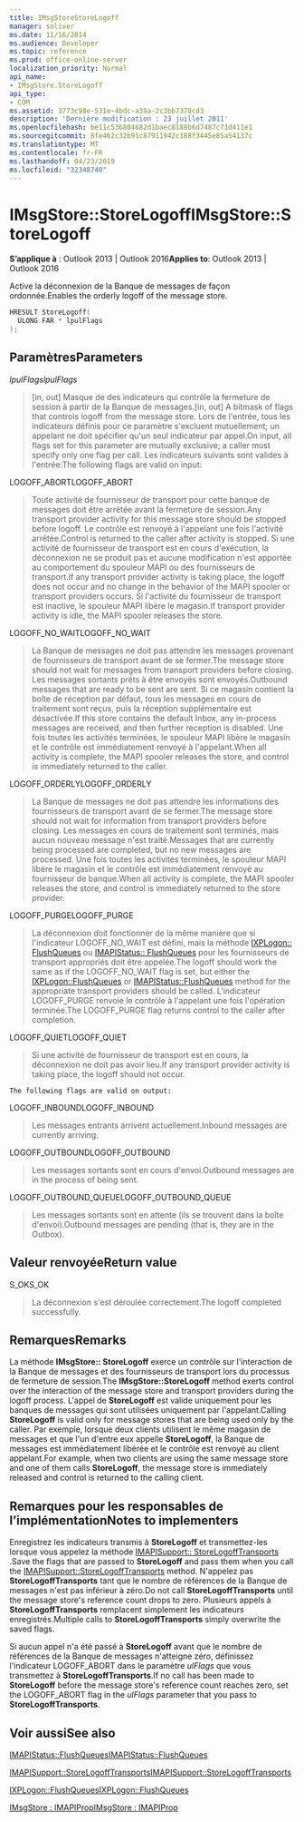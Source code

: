 ```yaml
---
title: IMsgStoreStoreLogoff
manager: soliver
ms.date: 11/16/2014
ms.audience: Developer
ms.topic: reference
ms.prod: office-online-server
localization_priority: Normal
api_name:
- IMsgStore.StoreLogoff
api_type:
- COM
ms.assetid: 3773c98e-531e-4bdc-a39a-2c3bb7378cd3
description: 'Dernière modification : 23 juillet 2011'
ms.openlocfilehash: be11c536804682d1baec8188b6d7487c71d411e1
ms.sourcegitcommit: 8fe462c32b91c87911942c188f3445e85a54137c
ms.translationtype: MT
ms.contentlocale: fr-FR
ms.lasthandoff: 04/23/2019
ms.locfileid: "32348740"
---
```

# <a name="imsgstorestorelogoff"></a><span data-ttu-id="1aa46-103">IMsgStore::StoreLogoff</span><span class="sxs-lookup"><span data-stu-id="1aa46-103">IMsgStore::StoreLogoff</span></span>

  
  
<span data-ttu-id="1aa46-104">**S’applique à** : Outlook 2013 | Outlook 2016</span><span class="sxs-lookup"><span data-stu-id="1aa46-104">**Applies to**: Outlook 2013 | Outlook 2016</span></span> 
  
<span data-ttu-id="1aa46-105">Active la déconnexion de la Banque de messages de façon ordonnée.</span><span class="sxs-lookup"><span data-stu-id="1aa46-105">Enables the orderly logoff of the message store.</span></span>
  
```cpp
HRESULT StoreLogoff(
  ULONG FAR * lpulFlags
);
```

## <a name="parameters"></a><span data-ttu-id="1aa46-106">Paramètres</span><span class="sxs-lookup"><span data-stu-id="1aa46-106">Parameters</span></span>

 <span data-ttu-id="1aa46-107">_lpulFlags_</span><span class="sxs-lookup"><span data-stu-id="1aa46-107">_lpulFlags_</span></span>
  
> <span data-ttu-id="1aa46-108">[in, out] Masque de des indicateurs qui contrôle la fermeture de session à partir de la Banque de messages.</span><span class="sxs-lookup"><span data-stu-id="1aa46-108">[in, out] A bitmask of flags that controls logoff from the message store.</span></span> <span data-ttu-id="1aa46-109">Lors de l'entrée, tous les indicateurs définis pour ce paramètre s'excluent mutuellement; un appelant ne doit spécifier qu'un seul indicateur par appel.</span><span class="sxs-lookup"><span data-stu-id="1aa46-109">On input, all flags set for this parameter are mutually exclusive; a caller must specify only one flag per call.</span></span> <span data-ttu-id="1aa46-110">Les indicateurs suivants sont valides à l'entrée:</span><span class="sxs-lookup"><span data-stu-id="1aa46-110">The following flags are valid on input:</span></span>
    
<span data-ttu-id="1aa46-111">LOGOFF_ABORT</span><span class="sxs-lookup"><span data-stu-id="1aa46-111">LOGOFF_ABORT</span></span> 
  
> <span data-ttu-id="1aa46-112">Toute activité de fournisseur de transport pour cette banque de messages doit être arrêtée avant la fermeture de session.</span><span class="sxs-lookup"><span data-stu-id="1aa46-112">Any transport provider activity for this message store should be stopped before logoff.</span></span> <span data-ttu-id="1aa46-113">Le contrôle est renvoyé à l'appelant une fois l'activité arrêtée.</span><span class="sxs-lookup"><span data-stu-id="1aa46-113">Control is returned to the caller after activity is stopped.</span></span> <span data-ttu-id="1aa46-114">Si une activité de fournisseur de transport est en cours d'exécution, la déconnexion ne se produit pas et aucune modification n'est apportée au comportement du spouleur MAPI ou des fournisseurs de transport.</span><span class="sxs-lookup"><span data-stu-id="1aa46-114">If any transport provider activity is taking place, the logoff does not occur and no change in the behavior of the MAPI spooler or transport providers occurs.</span></span> <span data-ttu-id="1aa46-115">Si l'activité du fournisseur de transport est inactive, le spouleur MAPI libère le magasin.</span><span class="sxs-lookup"><span data-stu-id="1aa46-115">If transport provider activity is idle, the MAPI spooler releases the store.</span></span> 
    
<span data-ttu-id="1aa46-116">LOGOFF_NO_WAIT</span><span class="sxs-lookup"><span data-stu-id="1aa46-116">LOGOFF_NO_WAIT</span></span> 
  
> <span data-ttu-id="1aa46-117">La Banque de messages ne doit pas attendre les messages provenant de fournisseurs de transport avant de se fermer.</span><span class="sxs-lookup"><span data-stu-id="1aa46-117">The message store should not wait for messages from transport providers before closing.</span></span> <span data-ttu-id="1aa46-118">Les messages sortants prêts à être envoyés sont envoyés.</span><span class="sxs-lookup"><span data-stu-id="1aa46-118">Outbound messages that are ready to be sent are sent.</span></span> <span data-ttu-id="1aa46-119">Si ce magasin contient la boîte de réception par défaut, tous les messages en cours de traitement sont reçus, puis la réception supplémentaire est désactivée.</span><span class="sxs-lookup"><span data-stu-id="1aa46-119">If this store contains the default Inbox, any in-process messages are received, and then further reception is disabled.</span></span> <span data-ttu-id="1aa46-120">Une fois toutes les activités terminées, le spouleur MAPI libère le magasin et le contrôle est immédiatement renvoyé à l'appelant.</span><span class="sxs-lookup"><span data-stu-id="1aa46-120">When all activity is complete, the MAPI spooler releases the store, and control is immediately returned to the caller.</span></span> 
    
<span data-ttu-id="1aa46-121">LOGOFF_ORDERLY</span><span class="sxs-lookup"><span data-stu-id="1aa46-121">LOGOFF_ORDERLY</span></span> 
  
> <span data-ttu-id="1aa46-122">La Banque de messages ne doit pas attendre les informations des fournisseurs de transport avant de se fermer.</span><span class="sxs-lookup"><span data-stu-id="1aa46-122">The message store should not wait for information from transport providers before closing.</span></span> <span data-ttu-id="1aa46-123">Les messages en cours de traitement sont terminés, mais aucun nouveau message n'est traité.</span><span class="sxs-lookup"><span data-stu-id="1aa46-123">Messages that are currently being processed are completed, but no new messages are processed.</span></span> <span data-ttu-id="1aa46-124">Une fois toutes les activités terminées, le spouleur MAPI libère le magasin et le contrôle est immédiatement renvoyé au fournisseur de banque.</span><span class="sxs-lookup"><span data-stu-id="1aa46-124">When all activity is complete, the MAPI spooler releases the store, and control is immediately returned to the store provider.</span></span> 
    
<span data-ttu-id="1aa46-125">LOGOFF_PURGE</span><span class="sxs-lookup"><span data-stu-id="1aa46-125">LOGOFF_PURGE</span></span> 
  
> <span data-ttu-id="1aa46-126">La déconnexion doit fonctionner de la même manière que si l'indicateur LOGOFF_NO_WAIT est défini, mais la méthode [IXPLogon:: FlushQueues](ixplogon-flushqueues.md) ou [IMAPIStatus:: FlushQueues](imapistatus-flushqueues.md) pour les fournisseurs de transport appropriés doit être appelée.</span><span class="sxs-lookup"><span data-stu-id="1aa46-126">The logoff should work the same as if the LOGOFF_NO_WAIT flag is set, but either the [IXPLogon::FlushQueues](ixplogon-flushqueues.md) or [IMAPIStatus::FlushQueues](imapistatus-flushqueues.md) method for the appropriate transport providers should be called.</span></span> <span data-ttu-id="1aa46-127">L'indicateur LOGOFF_PURGE renvoie le contrôle à l'appelant une fois l'opération terminée.</span><span class="sxs-lookup"><span data-stu-id="1aa46-127">The LOGOFF_PURGE flag returns control to the caller after completion.</span></span> 
    
<span data-ttu-id="1aa46-128">LOGOFF_QUIET</span><span class="sxs-lookup"><span data-stu-id="1aa46-128">LOGOFF_QUIET</span></span> 
  
> <span data-ttu-id="1aa46-129">Si une activité de fournisseur de transport est en cours, la déconnexion ne doit pas avoir lieu.</span><span class="sxs-lookup"><span data-stu-id="1aa46-129">If any transport provider activity is taking place, the logoff should not occur.</span></span>
    
    The following flags are valid on output:
    
<span data-ttu-id="1aa46-130">LOGOFF_INBOUND</span><span class="sxs-lookup"><span data-stu-id="1aa46-130">LOGOFF_INBOUND</span></span> 
  
> <span data-ttu-id="1aa46-131">Les messages entrants arrivent actuellement.</span><span class="sxs-lookup"><span data-stu-id="1aa46-131">Inbound messages are currently arriving.</span></span>
    
<span data-ttu-id="1aa46-132">LOGOFF_OUTBOUND</span><span class="sxs-lookup"><span data-stu-id="1aa46-132">LOGOFF_OUTBOUND</span></span> 
  
> <span data-ttu-id="1aa46-133">Les messages sortants sont en cours d'envoi.</span><span class="sxs-lookup"><span data-stu-id="1aa46-133">Outbound messages are in the process of being sent.</span></span>
    
<span data-ttu-id="1aa46-134">LOGOFF_OUTBOUND_QUEUE</span><span class="sxs-lookup"><span data-stu-id="1aa46-134">LOGOFF_OUTBOUND_QUEUE</span></span> 
  
> <span data-ttu-id="1aa46-135">Les messages sortants sont en attente (ils se trouvent dans la boîte d'envoi).</span><span class="sxs-lookup"><span data-stu-id="1aa46-135">Outbound messages are pending (that is, they are in the Outbox).</span></span>
    
## <a name="return-value"></a><span data-ttu-id="1aa46-136">Valeur renvoyée</span><span class="sxs-lookup"><span data-stu-id="1aa46-136">Return value</span></span>

<span data-ttu-id="1aa46-137">S_OK</span><span class="sxs-lookup"><span data-stu-id="1aa46-137">S_OK</span></span> 
  
> <span data-ttu-id="1aa46-138">La déconnexion s'est déroulée correctement.</span><span class="sxs-lookup"><span data-stu-id="1aa46-138">The logoff completed successfully.</span></span>
    
## <a name="remarks"></a><span data-ttu-id="1aa46-139">Remarques</span><span class="sxs-lookup"><span data-stu-id="1aa46-139">Remarks</span></span>

<span data-ttu-id="1aa46-140">La méthode **IMsgStore:: StoreLogoff** exerce un contrôle sur l'interaction de la Banque de messages et des fournisseurs de transport lors du processus de fermeture de session.</span><span class="sxs-lookup"><span data-stu-id="1aa46-140">The **IMsgStore::StoreLogoff** method exerts control over the interaction of the message store and transport providers during the logoff process.</span></span> <span data-ttu-id="1aa46-141">L'appel de **StoreLogoff** est valide uniquement pour les banques de messages qui sont utilisées uniquement par l'appelant.</span><span class="sxs-lookup"><span data-stu-id="1aa46-141">Calling **StoreLogoff** is valid only for message stores that are being used only by the caller.</span></span> <span data-ttu-id="1aa46-142">Par exemple, lorsque deux clients utilisent le même magasin de messages et que l'un d'entre eux appelle **StoreLogoff**, la Banque de messages est immédiatement libérée et le contrôle est renvoyé au client appelant.</span><span class="sxs-lookup"><span data-stu-id="1aa46-142">For example, when two clients are using the same message store and one of them calls **StoreLogoff**, the message store is immediately released and control is returned to the calling client.</span></span>
  
## <a name="notes-to-implementers"></a><span data-ttu-id="1aa46-143">Remarques pour les responsables de l’implémentation</span><span class="sxs-lookup"><span data-stu-id="1aa46-143">Notes to implementers</span></span>

<span data-ttu-id="1aa46-144">Enregistrez les indicateurs transmis à **StoreLogoff** et transmettez-les lorsque vous appelez la méthode [IMAPISupport:: StoreLogoffTransports](imapisupport-storelogofftransports.md) .</span><span class="sxs-lookup"><span data-stu-id="1aa46-144">Save the flags that are passed to **StoreLogoff** and pass them when you call the [IMAPISupport::StoreLogoffTransports](imapisupport-storelogofftransports.md) method.</span></span> <span data-ttu-id="1aa46-145">N'appelez pas **StoreLogoffTransports** tant que le nombre de références de la Banque de messages n'est pas inférieur à zéro.</span><span class="sxs-lookup"><span data-stu-id="1aa46-145">Do not call **StoreLogoffTransports** until the message store's reference count drops to zero.</span></span> <span data-ttu-id="1aa46-146">Plusieurs appels à **StoreLogoffTransports** remplacent simplement les indicateurs enregistrés.</span><span class="sxs-lookup"><span data-stu-id="1aa46-146">Multiple calls to **StoreLogoffTransports** simply overwrite the saved flags.</span></span> 
  
<span data-ttu-id="1aa46-147">Si aucun appel n'a été passé à **StoreLogoff** avant que le nombre de références de la Banque de messages n'atteigne zéro, définissez l'indicateur LOGOFF_ABORT dans le paramètre _ulFlags_ que vous transmettez à **StoreLogoffTransports**.</span><span class="sxs-lookup"><span data-stu-id="1aa46-147">If no call has been made to **StoreLogoff** before the message store's reference count reaches zero, set the LOGOFF_ABORT flag in the  _ulFlags_ parameter that you pass to **StoreLogoffTransports**.</span></span>
  
## <a name="see-also"></a><span data-ttu-id="1aa46-148">Voir aussi</span><span class="sxs-lookup"><span data-stu-id="1aa46-148">See also</span></span>



[<span data-ttu-id="1aa46-149">IMAPIStatus::FlushQueues</span><span class="sxs-lookup"><span data-stu-id="1aa46-149">IMAPIStatus::FlushQueues</span></span>](imapistatus-flushqueues.md)
  
[<span data-ttu-id="1aa46-150">IMAPISupport::StoreLogoffTransports</span><span class="sxs-lookup"><span data-stu-id="1aa46-150">IMAPISupport::StoreLogoffTransports</span></span>](imapisupport-storelogofftransports.md)
  
[<span data-ttu-id="1aa46-151">IXPLogon::FlushQueues</span><span class="sxs-lookup"><span data-stu-id="1aa46-151">IXPLogon::FlushQueues</span></span>](ixplogon-flushqueues.md)
  
[<span data-ttu-id="1aa46-152">IMsgStore : IMAPIProp</span><span class="sxs-lookup"><span data-stu-id="1aa46-152">IMsgStore : IMAPIProp</span></span>](imsgstoreimapiprop.md)

